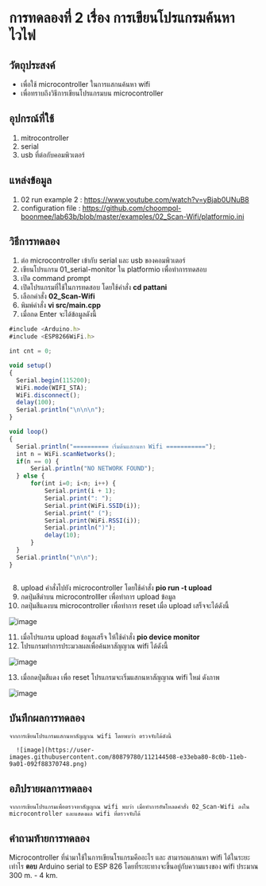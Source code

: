 # การทดลองที่ 2 เรื่อง การเขียนโปรแกรมค้นหาไวไฟ

## วัตถุประสงค์
  - เพื่อใช้ microcontroller ในการแสกนค้นหา wifi
  - เพื่อทราบถึงวิธีการเขียนโปรแกรมบน microcontroller
  
## อุปกรณ์ที่ใช้
  1. mitrocontroller
  2. serial
  3. usb ที่ต่อกับคอมพิวเตอร์
  
## แหล่งข้อมูล
  1. 02 run example 2 : https://www.youtube.com/watch?v=yBjab0UNuB8
  2. configuration file : https://github.com/choompol-boonmee/lab63b/blob/master/examples/02_Scan-Wifi/platformio.ini
  
## วิธีการทดลอง
  1. ต่อ microcontroller เข้ากับ serial และ usb ของคอมพิวเตอร์
  2. เขียนโปรแกรม 01_serial-monitor ใน platformio เพื่อทำการทดสอบ
  3. เปิด command prompt
  4. เปิดโปรแกรมที่ใช้ในการทดสอบ โดยใช้คำสั่ง **cd pattani** 
  5. เลือกคำสั่ง **02_Scan-Wifi**
  6. พิมพ์คำสั่ง **vi src/main.cpp** 
  7. เมื่อกด Enter จะได้ข้อมูลดังนี้
   
  ```javascript
#include <Arduino.h>
#include <ESP8266WiFi.h>

int cnt = 0;

void setup()
{
	Serial.begin(115200);
	WiFi.mode(WIFI_STA);
	WiFi.disconnect();
	delay(100);
	Serial.println("\n\n\n");
}

void loop()
{
	Serial.println("========== เริ่มต้นแสกนหา Wifi ===========");
	int n = WiFi.scanNetworks();
	if(n == 0) {
		Serial.println("NO NETWORK FOUND");
	} else {
		for(int i=0; i<n; i++) {
			Serial.print(i + 1);
			Serial.print(": ");
			Serial.print(WiFi.SSID(i));
			Serial.print(" (");
			Serial.print(WiFi.RSSI(i));
			Serial.println(")");
			delay(10);
		}
	}
	Serial.println("\n\n");
}
       
```
  8. upload คำสั่งไปยัง microcontroller โดยใช้คำสั่ง **pio run -t upload**
  9. กดปุ่มสีดำบน microcontrolller เพื่อทำการ upload ข้อมูล
  10. กดปุ่มสีแดงบน microcontroller เพื่อทำการ reset เมื่อ upload เสร็จจะได้ดังนี้
  
  ![image](https://user-images.githubusercontent.com/80879772/111913390-807ce000-8aa0-11eb-8585-8212565d4ff0.png)
  
  11. เมื่อโปรแกรม upload ข้อมูลเสร็จ ให้ใช้คำสั่ง **pio device monitor**
  12. โปรแกรมทำการประมวลผลเพื่อค้นหาสัญญาณ wifi ได้ดังนี้
  
  ![image](https://user-images.githubusercontent.com/80879780/112144508-e33eba80-8c0b-11eb-9a01-092f88370748.png)

  13. เมื่อกดปุ่มสีแดง เพื่อ reset โปรแกรมจะเริ่มแสกนหาสัญญาณ wifi ใหม่ ดังภาพ
  
   ![image](https://user-images.githubusercontent.com/80879780/112144918-4c263280-8c0c-11eb-8687-f4b82159aefb.png)
  
## บันทึกผลการทดลอง
    จากการเขียนโปรแกรมแสกนหาสัญญาณ wifi โดยพบว่า ตรวจจับได้ดังนี้
    
      ![image](https://user-images.githubusercontent.com/80879780/112144508-e33eba80-8c0b-11eb-9a01-092f88370748.png)
      
## อภิปรายผลการทดลอง
    จากการเขียนโปรแกรมเพื่อตรวจหาสัญญาณ wifi พบว่า เมื่อทำการอัพโหลดคำสั่ง 02_Scan-Wifi ลงใน microcontroller และแสดงผล wifi ที่ตรวจจับได้ 
    
## คำถามท้ายการทดลอง
Microcontroller ที่นำมาใช้ในการเขียนโรแกรมคืออะไร และ สามารถแสกนหา wifi ได้ในระยะเท่าไร
__ตอบ__ Arduino serial to ESP 826 โดยที่ระยะทางจะขึ้นอยู่กับความแรงของ wifi ประมาณ 300 m. - 4 km.

